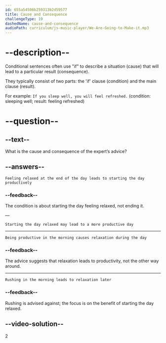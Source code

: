 ```yaml
---
id: 655a54506b259313b2d59577
title: Cause and Consequence
challengeType: 19
dashedName: cause-and-consequence
audioPath: curriculum/js-music-player/We-Are-Going-to-Make-it.mp3
---
```


<!--
AUDIO REFERENCE: 
If you start the day feeling relaxed, you may have a more productive day.
-->

# --description--

Conditional sentences often use "if" to describe a situation (cause) that will lead to a particular result (consequence). 

They typically consist of two parts: the 'if' clause (condition) and the main clause (result). 

For example:
`If you sleep well, you will feel refreshed.` (condition: sleeping well; result: feeling refreshed)

# --question--

## --text--

What is the cause and consequence of the expert’s advice?

## --answers--

`Feeling relaxed at the end of the day leads to starting the day productively`

### --feedback--

The condition is about starting the day feeling relaxed, not ending it.

—

`Starting the day relaxed may lead to a more productive day`

---

`Being productive in the morning causes relaxation during the day`

### --feedback--

The advice suggests that relaxation leads to productivity, not the other way around.

---

`Rushing in the morning leads to relaxation later`

### --feedback--

Rushing is advised against; the focus is on the benefit of starting the day relaxed.

## --video-solution--

2
